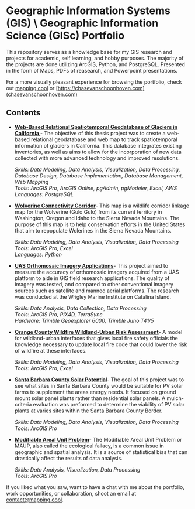 # Geographic Information Systems (GIS) \ Geographic Information Science (GISc) Portfolio

This repository serves as a knowledge base for my GIS research and projects for academic, self learning, and hobby purposes. The majority of the projects are done utilizing ArcGIS, Python, and PostgreSQL. Presented in the form of Maps, PDFs of reasearch, and Powerpoint presentations. 

For a more visually pleasant experience for browsing the portfolio, check out [mapping.cool](https://mapping.cool) or [https://chasevanschoonhoven.com](chasevanschoonhoven.com)

## Contents

- __[Web-Based Relational Spatiotemporal Geodatabase of Glaciers in California ](https://github.com/krevee/california_glaciers/blob/master/Thesis_VanSchoonhoven_Reformatted_2.pdf)__- The objective of this thesis project was to create a web-based relational geodatabase and web map to track spatiotemporal information of glaciers in California. This database integrates existing inventories, as well as aims to allow for the incorporation of new data collected with more advanced technology and improved resolutions.

  _Skills: Data Modeling, Data Analysis, Visualization, Data Processing, Database Design, Database Implementation, Database Management, Web Mapping_\
  _Tools: ArcGIS Pro, ArcGIS Online, pgAdmin, pgModeler, Excel, AWS_\
  _Languages: PostgreSQL_

- __[Wolverine Connectivity Corridor](https://github.com/krevee/GIS-Porfolio/blob/main/Wolverine%20Connectivity%20Corridor/Wolverine%20Connectivity%20Corridor.pdf)__- This map is a wildlife corridor linkage map for the Wolverine (Gulo Gulo) from its current territory in Washington, Oregon and Idaho to the Sierra Nevada Mountains. The purpose of this map is to help conservation efforts in the United States that aim to repopulate Wolerines in the Sierra Nevada Mountains.

  _Skills: Data Modeling, Data Analysis, Visualization, Data Processing_\
  _Tools: ArcGIS Pro, Excel_\
  _Languages: Python_
  
- __[UAS Orthomosaic Imagery Applications](https://github.com/krevee/GIS-Porfolio/blob/main/UAS%20Orthomosaic%20Imagery%20Applications/UAS%20Orthomosaic%20Imagery%20Applications%20Poster.pdf)__- This project aimed to measure the accuracy of orthomosaic imagery acquired from a UAS platform to aide in GIS field research applications. The quality of imagery was tested, and compared to other conventional imagery sources such as satellite and manned aerial platforms. The research was conducted at the Wrigley Marine Institute on Catalina Island.

  _Skills: Data Analysis, Data Collection, Data Processing_\
  _Tools: ArcGIS Pro, PIX4D, TerraSync_\
  _Hardware: Trimble Geoexplorer 6000, Trimble Juno T41/5_
  
- __[Orange County Wildfire Wildland-Urban Risk Assessment](https://github.com/krevee/GIS-Porfolio/blob/main/Orange%20County%20Wildfire%20Wildland-Urban%20Risk%20Assessment/Orange%20County%20Wildfire%20Wildland-Urban%20Risk%20Assessment%20Map.pdf)__- A model for wildland-urban interfaces that gives local fire safety officials the knowledge necessary to update local fire code that could lower the risk of wildfire at these interfaces.
  
  _Skills: Data Modeling, Data Analysis, Visualization, Data Processing_\
  _Tools: ArcGIS Pro, Excel_
  
- __[Santa Barbara County Solar Potential](https://github.com/krevee/GIS-Porfolio/blob/main/Santa%20Barbara%20County%20Solar%20Potential/Santa%20Barbara%20County%20Solar%20Potential.pdf)__- The goal of this project was to see what sites in Santa Barbara County would be suitable for PV solar farms to supplement the areas energy needs. It focused on ground mount solar panel plants rather than residential solar panels. A mulch-criteria evaluation was preformed to determine the viability of PV solar plants at varies sites within the Santa Barbara County Border. 
  
  _Skills: Data Modeling, Data Analysis, Visualization, Data Processing_\
  _Tools: ArcGIS Pro_
  
- __[Modifiable Areal Unit Problem](https://github.com/krevee/GIS-Porfolio/blob/main/Modifiable%20Areal%20Unit%20Problem/Modifiable%20Areal%20Unit%20Problem.pdf)__- The Modifiable Areal Unit Problem or MAUP, also called the ecological fallacy, is a common issue in geographic and spatial analysis. It is a source of statistical bias that can drastically affect the results of data analysis.

  _Skills: Data Analysis, Visualization, Data Processing_\
  _Tools: ArcGIS Pro_ 

If you liked what you saw, want to have a chat with me about the portfolio, work opportunities, or collaboration, shoot an email at contact@mapping.cool.
